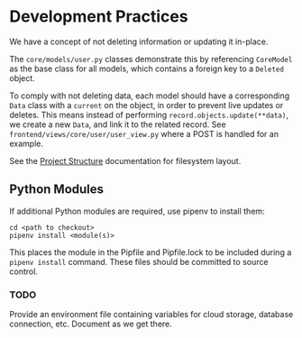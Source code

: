 # Development Practices

We have a concept of not deleting information or updating it in-place.

The `core/models/user.py` classes demonstrate this by referencing `CoreModel` as the base class for all models, which contains a foreign key to a `Deleted` object.

To comply with not deleting data, each model should have a corresponding `Data` class with a `current` on the object, in order to prevent live updates or deletes. This means instead of performing `record.objects.update(**data)`, we create a new `Data`, and link it to the related record. See `frontend/views/core/user/user_view.py` where a POST is handled for an example.

See the [Project Structure](project_structure.md) documentation for filesystem layout.

## Python Modules

If additional Python modules are required, use pipenv to install them:

```shell
cd <path to checkout>
pipenv install <module(s)>
```

This places the module in the Pipfile and Pipfile.lock to be included during a `pipenv install` command. These files should be committed to source control.

### TODO

Provide an environment file containing variables for cloud storage, database connection, etc. Document as we get there.
